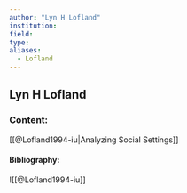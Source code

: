 ```yaml
---
author: "Lyn H Lofland"
institution:
field:
type:
aliases:
  - Lofland
---
```


## Lyn H Lofland

### Content:
[[@Lofland1994-iu|Analyzing Social Settings]]

#### Bibliography:

![[@Lofland1994-iu]]